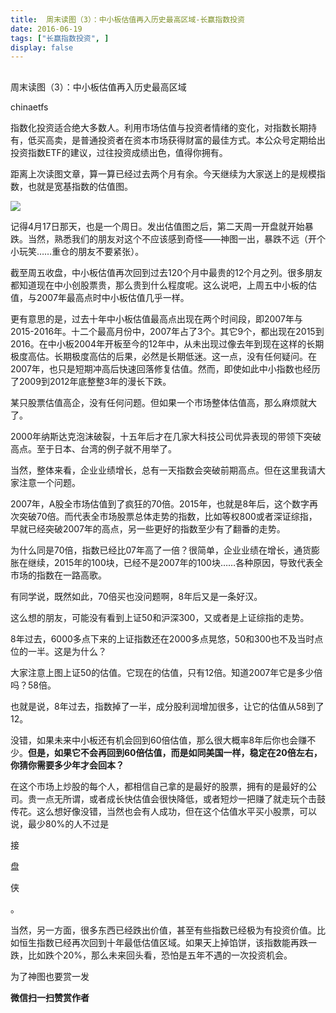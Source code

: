 ```yaml
---
title:  周末读图（3）：中小板估值再入历史最高区域-长赢指数投资
date: 2016-06-19
tags: ["长赢指数投资", ]
display: false
---
```



## 



周末读图（3）：中小板估值再入历史最高区域




chinaetfs




指数化投资适合绝大多数人。利用市场估值与投资者情绪的变化，对指数长期持有，低买高卖，是普通投资者在资本市场获得财富的最佳方式。本公众号定期给出投资指数ETF的建议，过往投资成绩出色，值得你拥有。


距离上次读图文章，算一算已经过去两个月有余。今天继续为大家送上的是规模指数，也就是宽基指数的估值图。



<img data-s="300,640" data-type="png" src="http://mmbiz.qpic.cn/mmbiz/SEPick5M9xjPJ3b3oOMgPrXpBOaWc3VpgeM0IKgJDJwpIq3MbUjp0bDQEmC1qVgeQT52PwVGSgx0lx83jcBSBMQ/0?wx_fmt=png" data-ratio="0.6061151079136691" data-w=""/>

记得4月17日那天，也是一个周日。发出估值图之后，第二天周一开盘就开始暴跌。当然，熟悉我们的朋友对这个不应该感到奇怪——神图一出，暴跌不远（开个小玩笑……重仓的朋友不要紧张）。



截至周五收盘，中小板估值再次回到过去120个月中最贵的12个月之列。很多朋友都知道现在中小创股票贵，那么贵到什么程度呢。这么说吧，上周五中小板的估值，与2007年最高点时中小板估值几乎一样。



更有意思的是，过去十年中小板估值最高点出现在两个时间段，即2007年与2015-2016年。十二个最高月份中，2007年占了3个。其它9个，都出现在2015到2016。在中小板2004年开板至今的12年中，从未出现过像去年到现在这样的长期极度高估。长期极度高估的后果，必然是长期低迷。这一点，没有任何疑问。在2007年，也只是短期冲高后快速回落修复估值。然而，即使如此中小指数也经历了2009到2012年底整整3年的漫长下跌。



某只股票估值高企，没有任何问题。但如果一个市场整体估值高，那么麻烦就大了。



2000年纳斯达克泡沫破裂，十五年后才在几家大科技公司优异表现的带领下突破高点。至于日本、台湾的例子就不用举了。



当然，整体来看，企业业绩增长，总有一天指数会突破前期高点。但在这里我请大家注意一个问题。



2007年，A股全市场估值到了疯狂的70倍。2015年，也就是8年后，这个数字再次突破70倍。而代表全市场股票总体走势的指数，比如等权800或者深证综指，早就已经突破2007年的高点，另一些更好的指数至少有了翻番的走势。



为什么同是70倍，指数已经比07年高了一倍？很简单，企业业绩在增长，通货膨胀在继续，2015年的100块，已经不是2007年的100块……各种原因，导致代表全市场的指数在一路高歌。



有同学说，既然如此，70倍买也没问题啊，8年后又是一条好汉。



这么想的朋友，可能没有看到上证50和沪深300，又或者是上证综指的走势。



8年过去，6000多点下来的上证指数还在2000多点晃悠，50和300也不及当时点位的一半。这是为什么？



大家注意上图上证50的估值。它现在的估值，只有12倍。知道2007年它是多少倍吗？58倍。



也就是说，8年过去，指数掉了一半，成分股利润增加很多，让它的估值从58到了12。



没错，如果未来中小板还有机会回到60倍估值，那么很大概率8年后你也会赚不少。**但是，如果它不会再回到60倍估值，而是如同美国一样，稳定在20倍左右，你猜你需要多少年才会回本？**



在这个市场上炒股的每个人，都相信自己拿的是最好的股票，拥有的是最好的公司。贵一点无所谓，或者成长快估值会很快降低，或者短炒一把赚了就走玩个击鼓传花。这么想好像没错，当然也会有人成功，但在这个估值水平买小股票，可以说，最少80%的人不过是



接



盘



侠



。



当然，另一方面，很多东西已经跌出价值，甚至有些指数已经极为有投资价值。比如恒生指数已经再次回到十年最低估值区域。如果天上掉馅饼，该指数能再跌一跌，比如跌个20%，那么未来回头看，恐怕是五年不遇的一次投资机会。

为了神图也要赏一发


**微信扫一扫赞赏作者**
